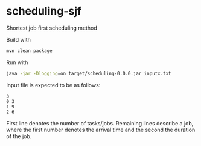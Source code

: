 # scheduling-sjf
Shortest job first scheduling method

Build with

```bash
mvn clean package
```

Run with

```bash
java -jar -Dlogging=on target/scheduling-0.0.0.jar inputx.txt
```

Input file is expected to be as follows:

```
3
0 3
1 9
2 6
```

First line denotes the number of tasks/jobs. Remaining lines describe a job, where the first number denotes the arrival time and the second the duration of the job.
